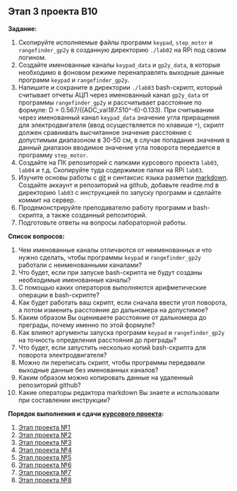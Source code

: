 ## Этап 3 проекта В10

__Задание:__  
1. Скопируйте исполняемые файлы программ `keypad`, `step_motor` и `rangefinder_gp2y` в созданную директорию `./lab02` на RPi под своим логином.
2. Создайте именованные каналы `keypad_data` и `gp2y_data`, в которые необходимо в фоновом режиме перенаправлять выходные данные программ `keypad` и `rangefinder_gp2y`.
2. Напишите и сохраните в директории `./lab03` bash-скрипт, который считывает отчеты АЦП через именованный канал `gp2y_data` от программы `rangefinder_gp2y` и рассчитывает расстояние по формуле: D = 0.567/((ADC_val*187.5*10^-6)-0.133). При считывании через именованный канал `keypad_data` значение угла приращения для электродвигателя (ввод осуществляется по клавише `*`), скрипт должен сравнивать высчитанное значение расстояние с допустимым диапазоном в 30-50 см, в случае попадания значения в данный диапазон вводимое значение угла поворота передается в программу `step_motor`.
4. Создайте на ПК репозиторий с папками курсового проекта `lab03`, `lab04` и т.д. Скопируйте туда содержимое папки на RPi `lab03`.
5. Изучите основы работы с [git](https://git-scm.com/book/ru/v2/) и синтаксис языка разметки [markdown](https://daringfireball.net/projects/markdown/). Создайте аккаунт и репозиторий на github, добавьте readme.md в директорию `lab03` с инструкцией по запуску программ и сделайте коммит на сервер.
6. Продемонстрируйте преподавателю работу программ и bash-скрипта, а также созданный репозиторий. 
7. Подготовьте ответы на вопросы лабораторной работы.

__Список вопросов:__
1. Чем именованные каналы отличаются от неименованных и что нужно сделать, чтобы программы `keypad` и `rangefinder_gp2y` работали с неименованными каналами?
2. Что будет, если при запуске bash-скрипта не будут созданы необходимые именованные каналы?
3. С помощью каких операторов выполняются арифметические операции в bash-скрипте?
4. Как будет работать ваш скрипт, если сначала ввести угол поворота, а потом изменить расстояние до дальномера на допустимое?
5. Каким образом Вы оцениваете расстояние от дальномера до преграды, почему именно по этой формуле?
6. Как влияют аргументы запуска программ `keypad` и `rangefinder_gp2y` на точность определения расстояния до преграды?
7. Что будет, если запустить несколько копий bash-скрипта для поворота электродвигателя?
8. Можно ли переписать скрипт, чтобы программы передавали выходные данные без именованных каналов?
9. Каким образом можно копировать данные на удаленный репозиторий github?
10. Какие операторы редактора markdown Вы знаете и использовали при составлении инструкции?

__Порядок выполнения и сдачи [курсового проекта](var_10_task.md):__
1. [Этап проекта №1](var_10_stage_01.md)
2. [Этап проекта №2](var_10_stage_02.md)
3. [Этап проекта №3](var_10_stage_03.md)
4. [Этап проекта №4](var_10_stage_04.md)
5. [Этап проекта №5](var_10_stage_05.md)
6. [Этап проекта №6](var_10_stage_06.md)
7. [Этап проекта №7](var_10_stage_07.md)
8. [Этап проекта №8](var_10_stage_08.md)



